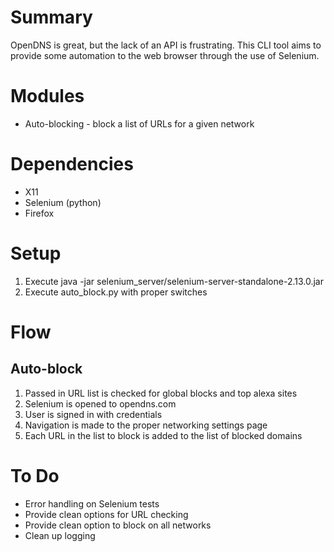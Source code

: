 Summary
=======
OpenDNS is great, but the lack of an API is frustrating. This CLI tool aims to provide some automation to the web browser through the use of Selenium. 

Modules
=======
* Auto-blocking - block a list of URLs for a given network

Dependencies
============
* X11
* Selenium (python)
* Firefox

Setup
=====
1) Execute java -jar selenium_server/selenium-server-standalone-2.13.0.jar
2) Execute auto_block.py with proper switches

Flow
====
Auto-block
----------
1) Passed in URL list is checked for global blocks and top alexa sites
2) Selenium is opened to opendns.com
3) User is signed in with credentials
4) Navigation is made to the proper networking settings page
5) Each URL in the list to block is added to the list of blocked domains

To Do
=====
* Error handling on Selenium tests
* Provide clean options for URL checking
* Provide clean option to block on all networks
* Clean up logging
